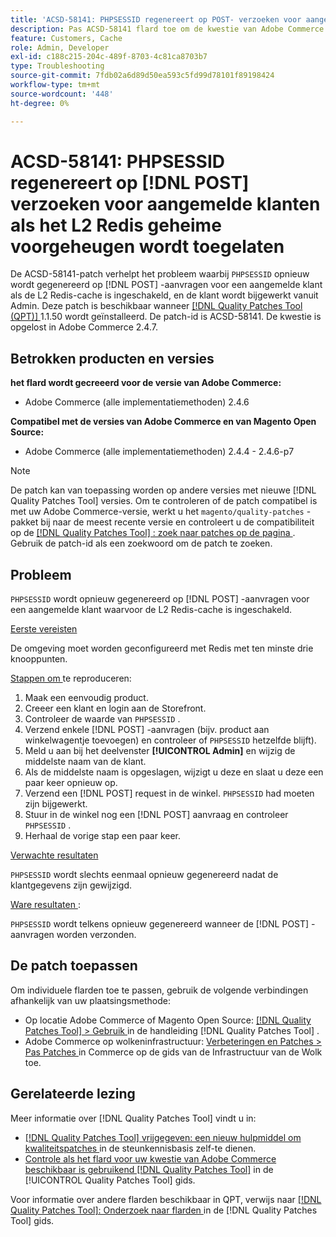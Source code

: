 ```yaml
---
title: 'ACSD-58141: PHPSESSID regenereert op POST- verzoeken voor aangemelde klanten met L2 Redis toegelaten geheime voorgeheugen'
description: Pas ACSD-58141 flard toe om de kwestie van Adobe Commerce te bevestigen waar &grave; PHPSESSID &grave; op POST- verzoeken op het gebied van de Storefront voor een het programma geopende klant met L2 Redis toegelaten geheime voorgeheugen regenereert, en de klant wordt bijgewerkt van Admin.
feature: Customers, Cache
role: Admin, Developer
exl-id: c188c215-204c-489f-8703-4c81ca8703b7
type: Troubleshooting
source-git-commit: 7fdb02a6d89d50ea593c5fd99d78101f89198424
workflow-type: tm+mt
source-wordcount: '448'
ht-degree: 0%

---
```


# ACSD-58141: PHPSESSID regenereert op [!DNL POST] verzoeken voor aangemelde klanten als het L2 Redis geheime voorgeheugen wordt toegelaten

De ACSD-58141-patch verhelpt het probleem waarbij `PHPSESSID` opnieuw wordt gegenereerd op [!DNL POST] -aanvragen voor een aangemelde klant als de L2 Redis-cache is ingeschakeld, en de klant wordt bijgewerkt vanuit Admin. Deze patch is beschikbaar wanneer [[!DNL Quality Patches Tool (QPT)] ](https://experienceleague.adobe.com/nl/docs/commerce-operations/tools/quality-patches-tool/quality-patches-tool-to-self-serve-quality-patches) 1.1.50 wordt geïnstalleerd. De patch-id is ACSD-58141. De kwestie is opgelost in Adobe Commerce 2.4.7.

## Betrokken producten en versies

**het flard wordt gecreeerd voor de versie van Adobe Commerce:**

* Adobe Commerce (alle implementatiemethoden) 2.4.6

**Compatibel met de versies van Adobe Commerce en van Magento Open Source:**

* Adobe Commerce (alle implementatiemethoden) 2.4.4 - 2.4.6-p7

>[!NOTE]
>
>De patch kan van toepassing worden op andere versies met nieuwe [!DNL Quality Patches Tool] versies. Om te controleren of de patch compatibel is met uw Adobe Commerce-versie, werkt u het `magento/quality-patches` -pakket bij naar de meest recente versie en controleert u de compatibiliteit op de [[!DNL Quality Patches Tool] : zoek naar patches op de pagina ](https://experienceleague.adobe.com/tools/commerce-quality-patches/index.html?lang=nl-NL) . Gebruik de patch-id als een zoekwoord om de patch te zoeken.

## Probleem

`PHPSESSID` wordt opnieuw gegenereerd op [!DNL POST] -aanvragen voor een aangemelde klant waarvoor de L2 Redis-cache is ingeschakeld.

<u> Eerste vereisten </u>

De omgeving moet worden geconfigureerd met Redis met ten minste drie knooppunten.

<u> Stappen om </u> te reproduceren:

1. Maak een eenvoudig product.
1. Creeer een klant en login aan de Storefront.
1. Controleer de waarde van `PHPSESSID` .
1. Verzend enkele [!DNL POST] -aanvragen (bijv. product aan winkelwagentje toevoegen) en controleer of `PHPSESSID` hetzelfde blijft).
1. Meld u aan bij het deelvenster **[!UICONTROL Admin]** en wijzig de middelste naam van de klant.
1. Als de middelste naam is opgeslagen, wijzigt u deze en slaat u deze een paar keer opnieuw op.
1. Verzend een [!DNL POST] request in de winkel. `PHPSESSID` had moeten zijn bijgewerkt.
1. Stuur in de winkel nog een [!DNL POST] aanvraag en controleer `PHPSESSID` .
1. Herhaal de vorige stap een paar keer.

<u> Verwachte resultaten </u>

`PHPSESSID` wordt slechts eenmaal opnieuw gegenereerd nadat de klantgegevens zijn gewijzigd.

<u> Ware resultaten </u>:

`PHPSESSID` wordt telkens opnieuw gegenereerd wanneer de [!DNL POST] -aanvragen worden verzonden.

## De patch toepassen

Om individuele flarden toe te passen, gebruik de volgende verbindingen afhankelijk van uw plaatsingsmethode:

* Op locatie Adobe Commerce of Magento Open Source: [[!DNL Quality Patches Tool] > Gebruik ](/help/tools/quality-patches-tool/usage.md) in de handleiding [!DNL Quality Patches Tool] .
* Adobe Commerce op wolkeninfrastructuur: [ Verbeteringen en Patches > Pas Patches ](https://experienceleague.adobe.com/docs/commerce-cloud-service/user-guide/develop/upgrade/apply-patches.html?lang=nl-NL) in Commerce op de gids van de Infrastructuur van de Wolk toe.

## Gerelateerde lezing

Meer informatie over [!DNL Quality Patches Tool] vindt u in:

* [[!DNL Quality Patches Tool]  vrijgegeven: een nieuw hulpmiddel om kwaliteitspatches ](https://experienceleague.adobe.com/nl/docs/commerce-operations/tools/quality-patches-tool/quality-patches-tool-to-self-serve-quality-patches) in de steunkennisbasis zelf-te dienen.
* [ Controle als het flard voor uw kwestie van Adobe Commerce beschikbaar is gebruikend  [!DNL Quality Patches Tool]](/help/tools/quality-patches-tool/patches-available-in-qpt/check-patch-for-magento-issue-with-magento-quality-patches.md) in de [!UICONTROL Quality Patches Tool] gids.


Voor informatie over andere flarden beschikbaar in QPT, verwijs naar [[!DNL Quality Patches Tool]: Onderzoek naar flarden ](https://experienceleague.adobe.com/tools/commerce-quality-patches/index.html?lang=nl-NL) in de [!DNL Quality Patches Tool] gids.
